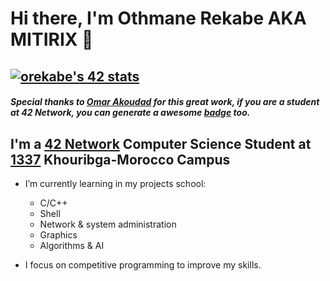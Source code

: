 # Hi there, I'm Othmane Rekabe AKA MITIRIX 👋

## [![orekabe's 42 stats](https://badge.mediaplus.ma/franky/orekabe)](https://profile.intra.42.fr/users/orekabe)
##### Special thanks to [Omar Akoudad](https://github.com/oakoudad) for this great work, if you are a student at 42 Network, you can generate a awesome [badge](https://github.com/oakoudad/badge42) too.

## I'm a [42 Network](https://42.fr/le-reseau-mondial/) Computer Science Student at [1337](https://1337.ma/en/) Khouribga-Morocco Campus

- I’m currently learning in my projects school:
	- C/C++
	- Shell
	- Network & system administration
	- Graphics
	- Algorithms & AI

- I focus on competitive programming to improve my skills.

